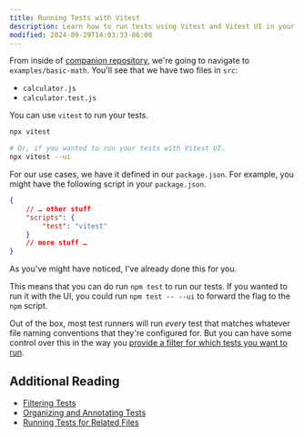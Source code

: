 ```yaml
---
title: Running Tests with Vitest
description: Learn how to run tests using Vitest and Vitest UI in your project.
modified: 2024-09-29T14:03:33-06:00
---
```


From inside of [companion repository](https://github.com/stevekinney/introduction-to-testing), we're going to navigate to `examples/basic-math`. You'll see that we have two files in `src`:

- `calculator.js`
- `calculator.test.js`

You can use `vitest` to run your tests.

```sh
npx vitest

# Or, if you wanted to run your tests with Vitest UI.
npx vitest --ui
```

For our use cases, we have it defined in our `package.json`. For example, you might have the following script in your `package.json`.

```json
{
	// … other stuff
	"scripts": {
		"test": "vitest"
	}
	// more stuff …
}
```

As you've might have noticed, I've already done this for you.

This means that you can do run `npm test` to run our tests. If you wanted to run it with the UI, you could run `npm test -- --ui` to forward the flag to the `npm` script.

Out of the box, most test runners will run _every_ test that matches whatever file naming conventions that they're configured for. But you can have some control over this in the way you [provide a filter for which tests you want to run](filtering-tests.md).

## Additional Reading

- [Filtering Tests](filtering-tests.md)
- [Organizing and Annotating Tests](organizing-and-annotating-tests.md)
- [Running Tests for Related Files](running-tests-for-related-files.md)
